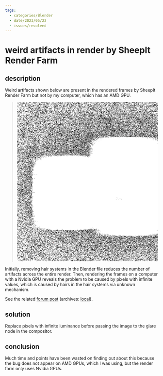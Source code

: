 ```yaml
---
tags:
  - categories/Blender
  - date/2023/05/22
  - issues/resolved
---
```


# weird artifacts in render by SheepIt Render Farm

## description

Weird artifacts shown below are present in the rendered frames by SheepIt Render Farm but not by my computer, which has an AMD GPU.

> ![weird artifacts](../../archives/sparse/579b459ea3d1962fbf9fecdc6317fd3f6ea78c2ad3235815a246a1d98e81e171.png)

Initially, removing hair systems in the Blender file reduces the number of artifacts across the entire render. Then, rendering the frames on a computer with a Nvidia GPU reveals the problem to be caused by pixels with infinite values, which is caused by hairs in the hair systems via unknown mechanism.

See the related [forum post](https://www.sheepit-renderfarm.com/forum/viewtopic.php?t=2460) (archives: [local](../../archives/sparse/1dd00a095f344a61ab3e8f7713ed88e8eea6648c8379a36ac4e0ebb971fe2f57.md)).

## solution

Replace pixels with infinite luminance before passing the image to the glare node in the compositor.

## conclusion

Much time and points have been wasted on finding out about this because the bug does not appear on AMD GPUs, which I was using, but the render farm only uses Nvidia GPUs.
